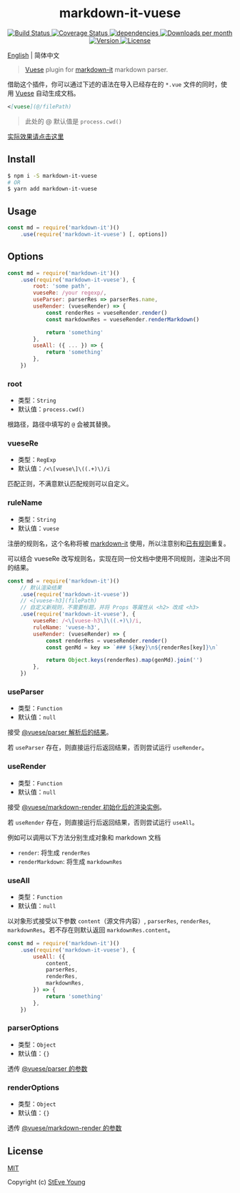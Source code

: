 <h1 align="center">markdown-it-vuese</h1>

<p align="center">
    <a href="https://circleci.com/gh/BuptStEve/markdown-it-vuese/tree/master" target="_blank">
        <img src="https://img.shields.io/circleci/project/github/BuptStEve/markdown-it-vuese/master.svg" alt="Build Status">
    </a>
    <a href="https://codecov.io/github/BuptStEve/markdown-it-vuese?branch=master" target="_blank">
        <img src="https://img.shields.io/codecov/c/github/BuptStEve/markdown-it-vuese/master.svg" alt="Coverage Status">
    </a>
    <a href="https://david-dm.org/buptsteve/markdown-it-vuese" target="_blank">
        <img src="https://david-dm.org/buptsteve/markdown-it-vuese.svg" alt="dependencies">
    </a>
    <a href="https://www.npmjs.com/package/markdown-it-vuese" target="_blank">
        <img src="https://badgen.net/npm/dm/markdown-it-vuese" alt="Downloads per month">
        <img src="https://img.shields.io/npm/v/markdown-it-vuese.svg" alt="Version">
        <img src="https://img.shields.io/npm/l/markdown-it-vuese.svg" alt="License">
    </a>
</p>

[English](../) | 简体中文

> [Vuese][1] plugin for [markdown-it][2] markdown parser.

借助这个插件，你可以通过下述的语法在导入已经存在的 `*.vue` 文件的同时，使用 [Vuese][1] 自动生成文档。

```md
<[vuese](@/filePath)
```

> 此处的 @ 默认值是 `process.cwd()`

[实际效果请点击这里](./example/demo.md)

## Install

```bash
$ npm i -S markdown-it-vuese
# OR
$ yarn add markdown-it-vuese
```

## Usage

```js
const md = require('markdown-it')()
    .use(require('markdown-it-vuese') [, options])
```

## Options

```js
const md = require('markdown-it')()
    .use(require('markdown-it-vuese'), {
        root: 'some path',
        vueseRe: /your regexp/,
        useParser: parserRes => parserRes.name,
        useRender: (vueseRender) => {
            const renderRes = vueseRender.render()
            const markdownRes = vueseRender.renderMarkdown()

            return 'something'
        },
        useAll: ({ ... }) => {
            return 'something'
        },
    })
```

### root
* 类型：`String`
* 默认值：`process.cwd()`

根路径，路径中填写的 `@` 会被其替换。

### vueseRe
* 类型：`RegExp`
* 默认值：`/<\[vuese\]\((.+)\)/i`

匹配正则，不满意默认匹配规则可以自定义。

### ruleName
* 类型：`String`
* 默认值：`vuese`

注册的规则名，这个名称将被 [markdown-it][2] 使用，所以注意别和[已有规则][9]重复。

可以结合 vueseRe 改写规则名，实现在同一份文档中使用不同规则，渲染出不同的结果。

```js
const md = require('markdown-it')()
    // 默认渲染结果
    .use(require('markdown-it-vuese'))
    // <[vuese-h3](filePath)
    // 自定义新规则，不需要标题，并将 Props 等属性从 <h2> 改成 <h3>
    .use(require('markdown-it-vuese'), {
        vueseRe: /<\[vuese-h3\]\((.+)\)/i,
        ruleName: 'vuese-h3',
        useRender: (vueseRender) => {
            const renderRes = vueseRender.render()
            const genMd = key => `### ${key}\n${renderRes[key]}\n`

            return Object.keys(renderRes).map(genMd).join('')
        },
    })
```

### useParser
* 类型：`Function`
* 默认值：`null`

接受 [@vuese/parser 解析后的结果][7]。

若 `useParser` 存在，则直接运行后返回结果，否则尝试运行 `useRender`。

### useRender
* 类型：`Function`
* 默认值：`null`

接受 [@vuese/markdown-render 初始化后的渲染实例][8]。

若 `useRender` 存在，则直接运行后返回结果，否则尝试运行 `useAll`。

例如可以调用以下方法分别生成对象和 markdown 文档

* `render`: 将生成 `renderRes`
* `renderMarkdown`: 将生成 `markdownRes`

### useAll
* 类型：`Function`
* 默认值：`null`

以对象形式接受以下参数 `content`（源文件内容）, `parserRes`, `renderRes`, `markdownRes`。若不存在则默认返回 `markdownRes.content`。

```js
const md = require('markdown-it')()
    .use(require('markdown-it-vuese'), {
        useAll: ({
            content,
            parserRes,
            renderRes,
            markdownRes,
        }) => {
            return 'something'
        },
    })
```

### parserOptions
* 类型：`Object`
* 默认值：`{}`

透传 [@vuese/parser 的参数][5]

### renderOptions
* 类型：`Object`
* 默认值：`{}`

透传 [@vuese/markdown-render 的参数][6]

## License

[MIT](http://opensource.org/licenses/MIT)

Copyright (c) [StEve Young](https://github.com/BuptStEve)

[1]: https://github.com/vuese/vuese
[2]: https://github.com/markdown-it/markdown-it
[3]: https://vuese.org/parser/
[4]: https://vuese.org/markdown-render/
[5]: https://vuese.org/zh/parser/#parseroptions
[6]: https://vuese.org/zh/markdown-render/#renderoptions
[7]: https://vuese.org/zh/parser/#parserresult
[8]: https://vuese.org/zh/markdown-render/#render-%E7%B1%BB
[9]: https://markdown-it.github.io/markdown-it/#Renderer.prototype.rules
